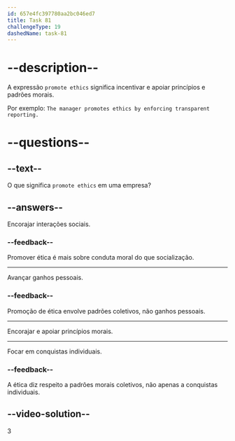 ```yaml
---
id: 657e4fc397780aa2bc046ed7
title: Task 81
challengeType: 19
dashedName: task-81
---
```


# --description--

A expressão `promote ethics` significa incentivar e apoiar princípios e padrões morais.

Por exemplo: `The manager promotes ethics by enforcing transparent reporting.`

# --questions--

## --text--

O que significa `promote ethics` em uma empresa?

## --answers--

Encorajar interações sociais.

### --feedback--

Promover ética é mais sobre conduta moral do que socialização.

---

Avançar ganhos pessoais.

### --feedback--

Promoção de ética envolve padrões coletivos, não ganhos pessoais.

---

Encorajar e apoiar princípios morais.

---

Focar em conquistas individuais.

### --feedback--

A ética diz respeito a padrões morais coletivos, não apenas a conquistas individuais.

## --video-solution--

3
